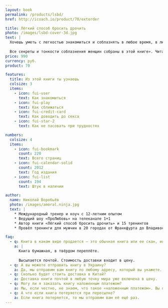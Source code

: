 ```yaml
---
layout: book
permalink: /products/lsbd/
href: http://icoach.io/product/70/extorder

title: Лёгкий способ бросить дрочить
photo: /images/lsbd-cover-3d.jpg
text: |
  Хочешь уметь с легкостью знакомиться и соблазнять в любое время, в любом месте? Хочешь избавиться от страхов и создавать по-настоящему классные отношения?
  
  Все секреты и тонкости соблазнения женщин собраны в этой книге». Читай и становись уверенным хозяином своей жизни и настоящим мастером соблазнения!
price: 990
currency: руб.
product: 70

features:
  title: Из этой книги ты узнаешь
  colsize: 3
  items:
    - icon: fui-user
      text: Как знакомиться
    - icon: fui-play
      text: Как сближаться
    - icon: fui-credit-card
      text: Как доводить до секса
    - icon: fui-star-2
      text: Как не пасовать при трудностях

numbers:
  colsize: 4
  items:
    - icon: fui-bookmark
      count: 220
      text: Всего страниц
    - icon: fui-calendar-solid
      count: 2012
      text: Год издания
    - icon: fui-list
      count: 194
      text: Штук в наличии

author:
  name: Николай Воробьёв
  photo: /images/amoral.ninja.jpg
  text: |
    * Международный тренер и коуч с 12-летним опытом
    * Ведущий шоу «ПроЛюбовь» на телеканале 1+1
    * Автор книги «Лёгкий способ бросить дрочить» и 15 тренингов
    * Провёл тренинги для мужчин в 20 городах от Франкфурта до Владивостока

faq:
  - q: Книга в каком виде продается — это обычная книга или ее скан, или в электронном виде?
    a: |
      Книга бумажная, в твёрдом переплёте.
      
      Высылается почтой. Стоимость доставки входит в цену.
  - q: А вы можете отправить книгу в Украину?
    a: Да, мы отправим вам книгу по любому адресу, который вы укажете.
  - q: Сколько будет стоить доставка в Китай?
    a: Доставка книги почтой в любую точку мира уже включена в цену.
  - q: Могу ли я заказать книгу наложенным платежом?
    a: Мы, если честно, не знаем, что такое «наложенным платежом». Вы оплачиваете книгу, мы кладём её в конверт, относим на почту, а вам на емейл отправляем трек-номер, по которому ход доставки можно отслеживать на сайте почты.
  - q: А что если книга потеряется при пересылке?
    a: Если книга потеряется, то мы отправим вам её ещё раз.
---
```


